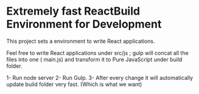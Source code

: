 # Extremely fast ReactBuild Environment for Development

This project sets a environment to write React applications. 

Feel free to write React applications under src/js ; gulp will concat all the files into one ( main.js) and transform it to Pure 
JavaScript under build folder.

1- Run node server
2- Run Gulp.
3- After every change it will automatically update build folder very fast. (Which is what we want)
